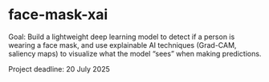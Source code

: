 # face-mask-xai
Goal: Build a lightweight deep learning model to detect if a person is wearing a face mask, and use explainable AI techniques (Grad-CAM, saliency maps) to visualize what the model “sees” when making predictions.

Project deadline: 20 July 2025

